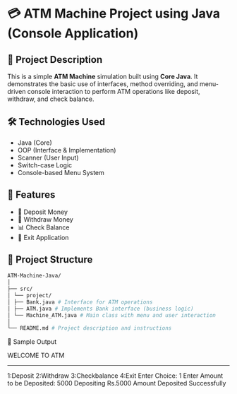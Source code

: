 # 💳 ATM Machine Project using Java (Console Application)

## 📌 Project Description

This is a simple **ATM Machine** simulation built using **Core Java**. It demonstrates the basic use of interfaces, method overriding, and menu-driven console interaction to perform ATM operations like deposit, withdraw, and check balance.


## 🛠️ Technologies Used

- Java (Core)
- OOP (Interface & Implementation)
- Scanner (User Input)
- Switch-case Logic
- Console-based Menu System

## 📌 Features

- 🏦 Deposit Money
- 💸 Withdraw Money
- 📊 Check Balance
- 🚪 Exit Application

## 📂 Project Structure

```bash
ATM-Machine-Java/
│
├── src/
│ └── project/
│ ├── Bank.java # Interface for ATM operations
│ ├── ATM.java # Implements Bank interface (business logic)
│ └── Machine_ATM.java # Main class with menu and user interaction
│
└── README.md # Project description and instructions
```

📌 Sample Output

WELCOME TO ATM
*****************************
1:Deposit
2:Withdraw
3:Checkbalance
4:Exit
Enter Choice: 1
Enter Amount to be Deposited: 5000
Depositing Rs.5000
Amount Deposited Successfully

